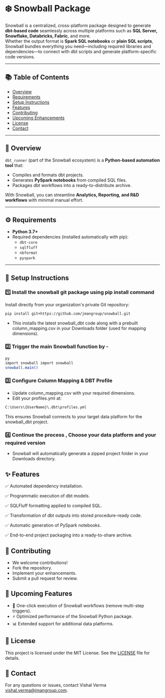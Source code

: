 # ❄️ Snowball Package  

Snowball is a centralized, cross-platform package designed to generate **dbt-based code** seamlessly across multiple platforms such as **SQL Server, Snowflake, Databricks, Fabric**, and more.  
Whether the output format is **Spark SQL notebooks** or **plain SQL scripts**, Snowball bundles everything you need—including required libraries and dependencies—to connect with dbt scripts and generate platform-specific code versions.  

---

## 📚 Table of Contents  

- [Overview](#-overview)  
- [Requirements](#-requirements)  
- [Setup Instructions](#-setup-instructions)  
- [Features](#-features)  
- [Contributing](#-contributing)  
- [Upcoming Enhancements](#-upcoming-enhancements)  
- [License](#-license)  
- [Contact](#-contact)  

---

## 📖 Overview  

`dbt_runner` (part of the Snowball ecosystem) is a **Python-based automation tool** that:  
- Compiles and formats dbt projects.  
- Generates **PySpark notebooks** from compiled SQL files.  
- Packages dbt workflows into a ready-to-distribute archive.  

With Snowball, you can streamline **Analytics, Reporting, and R&D workflows** with minimal manual effort.  

---

## ⚙️ Requirements  

- **Python 3.7+**  
- Required dependencies (installed automatically with pip):  
  - `dbt-core`  
  - `sqlfluff`  
  - `nbformat`  
  - `pyspark`  

---

## 🚀 Setup Instructions  

### 1️⃣ Install the snowball git package using pip install command

Install directly from your organization's private Git repository:
```bash
pip install git+https://github.com/jmangroup/snowball.git
```

 - This installs the latest snowball_dbt code along with a prebuilt column_mapping.csv in your Downloads folder (used for mapping dimensions).

### 2️⃣ Trigger the main Snowball function by -

```bash
py
import snowball import snowball
snowball.main()
```

### 3️⃣ Configure Column Mapping & DBT Profile

 - Update column_mapping.csv with your required dimensions.
 - Edit your profiles.yml at:
 ```bash
 C:\Users\{UserName}\.dbt\profiles.yml
 ```

 This ensures Snowball connects to your target data platform for the snowball_dbt project.

### 4️⃣ Continue the process , Choose your data platform and your required version
 - Snowball will automatically generate a zipped project folder in your Downloads directory.

## ✨ Features

✅ Automated dependency installation.

✅ Programmatic execution of dbt models.

✅ SQLFluff formatting applied to compiled SQL.

✅ Transformation of dbt outputs into stored procedure-ready code.

✅ Automatic generation of PySpark notebooks.

✅ End-to-end project packaging into a ready-to-share archive.

## 🤝 Contributing

 - We welcome contributions!
 - Fork the repository.
 - Implement your enhancements.
 - Submit a pull request for review.

## 📅 Upcoming Features

* 🚀 One-click execution of Snowball workflows (remove multi-step triggers).
* ⚡ Optimized performance of the Snowball Python package.
* 📊 Extended support for additional data platforms.

## 📜 License

This project is licensed under the MIT License. See the [LICENSE](LICENSE) file for details.

## 📇 Contact

For any questions or issues, contact Vishal Verma <vishal.verma@jmangroup.com>.

